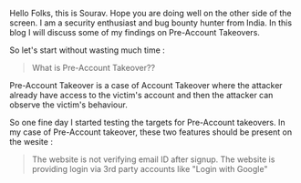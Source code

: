 Hello Folks, this is Sourav. Hope you are doing well on the other side of the screen. I am a security enthusiast and bug bounty hunter from India. 
In this blog I will discuss some of my findings on Pre-Account Takeovers. 

So let's start without wasting much time :

> What is Pre-Account Takeover??

Pre-Account Takeover is a case of Account Takeover where the attacker already have access to the victim's account and then the attacker can observe the victim's behaviour.

So one fine day I started testing the targets for Pre-Account takeovers. In my case of Pre-Account takeover, these two features should be present on the wesite :

> The website is not verifying email ID after signup.
> The website is providing login via 3rd party accounts like "Login with Google"



